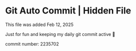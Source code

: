 # Git Auto Commit | Hidden File

This file was added Feb 12, 2025

Just for fun and keeping my daily git commit active 🤪

commit number: 2235702
